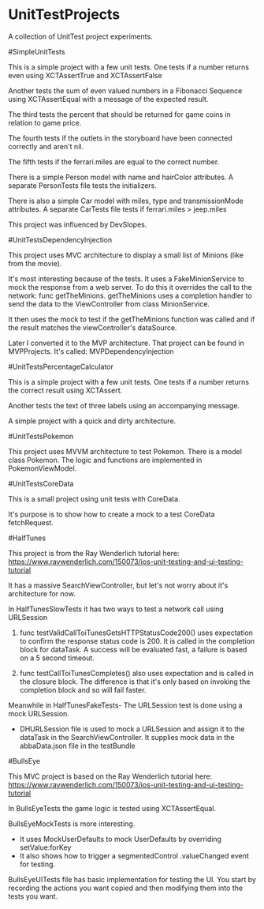 # UnitTestProjects
A collection of UnitTest project experiments.

#SimpleUnitTests

This is a simple project with a few unit tests.
One tests if a number returns even using XCTAssertTrue and XCTAssertFalse

Another tests the sum of even valued numbers in a Fibonacci Sequence using XCTAssertEqual with a message of the expected result.

The third tests the percent that should be returned for game coins in relation to game price.

The fourth tests if the outlets in the storyboard have been connected correctly and aren't  nil.

The fifth tests if the ferrari.miles are equal to the correct number.

There is a simple Person model with name and hairColor attributes.
A separate PersonTests file tests the initializers.

There is also a simple Car model with miles, type and transmissionMode attributes.
A separate CarTests file tests if ferrari.miles > jeep.miles

This project was influenced by DevSlopes.

#UnitTestsDependencyInjection

This project uses MVC architecture to display a small list of Minions (like from the movie).

It's most interesting because of the tests.
It uses a FakeMinionService to mock the response from a web server.
To do this it overrides the call to the network: func getTheMinions.
getTheMinions uses a completion handler to send the data to the ViewController from class MinionService.

It then uses the mock to test if the getTheMinions function was called
and if the result matches the viewController's dataSource.

Later I converted it to the MVP architecture.  That project can be found in MVPProjects.
It's called: MVPDependencyInjection

#UnitTestsPercentageCalculator

This is a simple project with a few unit tests.
One tests if a number returns the correct result using XCTAssert.

Another tests the text of three labels using an accompanying message.

A simple project with a quick and dirty architecture.

#UnitTestsPokemon

This project uses MVVM architecture to test Pokemon.
There is a model class Pokemon.
The logic and functions are implemented in PokemonViewModel.

#UnitTestsCoreData

This is a small project using unit tests with CoreData.

It's purpose is to show how to create a mock to a test CoreData fetchRequest.

#HalfTunes

This project is from the Ray Wenderlich tutorial here:
https://www.raywenderlich.com/150073/ios-unit-testing-and-ui-testing-tutorial

It has a massive SearchViewController, but let's not worry about it's architecture for now.

In HalfTunesSlowTests it has two ways to test a network call using URLSession
1. func testValidCallToiTunesGetsHTTPStatusCode200() uses expectation to confirm the response status code is 200.
It is called in the completion block for dataTask.
A success will be evaluated fast, a failure is based on a 5 second timeout.

2. func testCallToiTunesCompletes() also uses expectation and is called in the closure block.
The difference is that it's only based on invoking the completion block and so  will fail faster.

Meanwhile in HalfTunesFakeTests-
The URLSession test is done using a mock URLSession.
* DHURLSession file is used to mock a URLSession and assign it to the dataTask in the SearchViewController.
It supplies mock data in the abbaData.json file in the testBundle

#BullsEye

This MVC project is based on the Ray Wenderlich tutorial here:
https://www.raywenderlich.com/150073/ios-unit-testing-and-ui-testing-tutorial

In BullsEyeTests the game logic is tested using XCTAssertEqual.

BullsEyeMockTests is more interesting.
* It uses MockUserDefaults to mock UserDefaults by overriding setValue:forKey
* It also shows how to trigger a segmentedControl .valueChanged event for testing.

BullsEyeUITests file has basic implementation for testing the UI.
You start by recording the actions you want copied and then modifying them into the tests you want.

